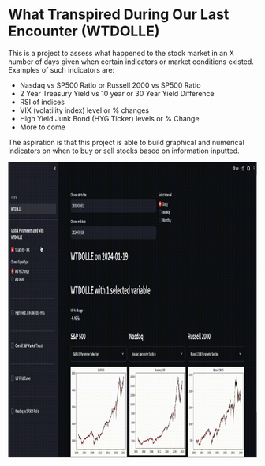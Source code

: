 # What Transpired During Our Last Encounter (WTDOLLE)

 This is a project to assess what happened to the stock market in an X number of days given when certain indicators or market conditions existed. Examples of such indicators are:
 - Nasdaq vs SP500 Ratio or Russell 2000 vs SP500 Ratio
 - 2 Year Treasury Yield vs 10 year or 30 Year Yield Difference
 - RSI of indices
 - VIX (volatility index) level or % changes
 - High Yield Junk Bond (HYG Ticker) levels or % Change
 - More to come

 The aspiration is that this project is able to build graphical and numerical indicators on when to buy or sell stocks based on information inputted.

<img src="./wtdolle_recording.gif" alt="Interacting with WTDOLLE GIF" width="1000" height="600">
